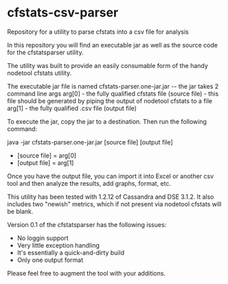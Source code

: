 cfstats-csv-parser
==================

Repository for a utility to parse cfstats into a csv file for analysis

In this repository you will find an executable jar as well as the source code for the cfstatsparser utility.  

The utility was built to provide an easily consumable form of the handy nodetool cfstats utility.  

The executable jar file is named cfstats-parser.one-jar.jar
  -- the jar takes 2 command line args
     arg[0] - the fully qualified cfstats file (source file)
	    - this file should be generated by piping the output of nodetool cfstats to a file
     arg[1] - the fully qualified .csv file (output file)

To execute the jar, copy the jar to a destination.  Then run the following command:

java -jar cfstats-parser.one-jar.jar [source file] [output file]
  - [source file] = arg[0]
  - [output file] = arg[1]

Once you have the output file, you can import it into Excel or another csv tool and then analyze the results, add graphs, format, etc.

This utility has been tested with 1.2.12 of Cassandra and DSE 3.1.2.  It also includes two "newish" metrics, which if not present via nodetool cfstats will be blank.

Version 0.1 of the cfstatsparser has the following issues:
-  No loggin support
-  Very little exception handling
-  It's essentially a quick-and-dirty build
-  Only one output format

Please feel free to augment the tool with your additions.